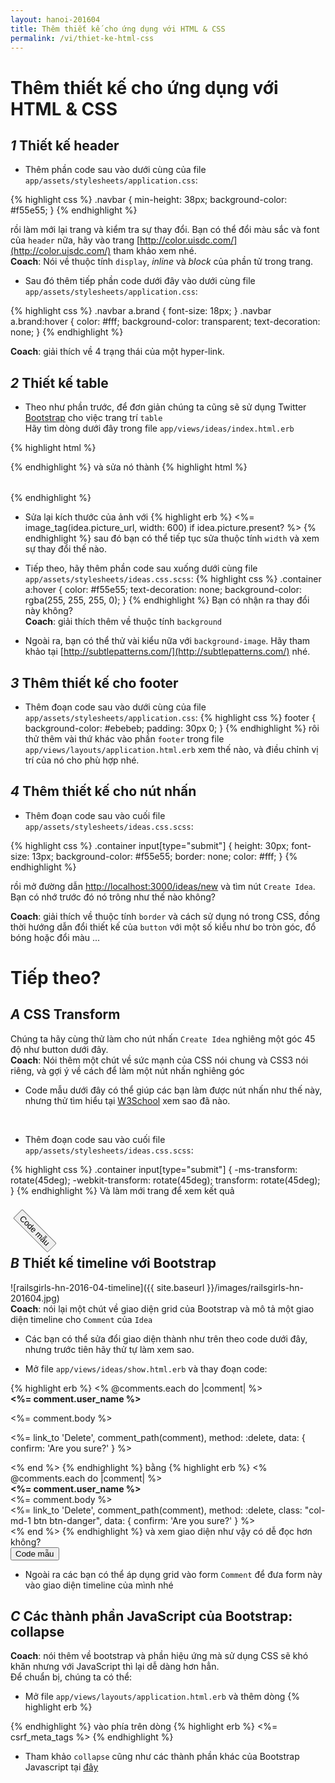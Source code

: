 ```yaml
---
layout: hanoi-201604
title: Thêm thiết kế cho ứng dụng với HTML & CSS
permalink: /vi/thiet-ke-html-css
---
```

# Thêm thiết kế cho ứng dụng với HTML & CSS

## *1* Thiết kế header

- Thêm phần code sau vào dưới cùng của file `app/assets/stylesheets/application.css`:

{% highlight css %}
.navbar {
  min-height: 38px;
  background-color: #f55e55;
}
{% endhighlight %}

rồi làm mới lại trang và kiểm tra sự thay đổi. Bạn có thể đổi màu sắc và font của `header` nữa, hãy vào trang [http://color.uisdc.com/](http://color.uisdc.com/) tham khảo xem nhé.  
**Coach**: Nói về thuộc tính `display`, _inline_ và _block_ của phần tử trong trang.

- Sau đó thêm tiếp phần code dưới đây vào dưới cùng file `app/assets/stylesheets/application.css`:

{% highlight css %}
.navbar a.brand { font-size: 18px; }
.navbar a.brand:hover {
  color: #fff;
  background-color: transparent;
  text-decoration: none;
}
{% endhighlight %}

**Coach**: giải thích về 4 trạng thái của một hyper-link.

## *2* Thiết kế table
- Theo như phần trước, để đơn giản chúng ta cũng sẽ sử dụng Twitter [Bootstrap](http://getbootstrap.com/) cho việc trang trí `table`  
Hãy tìm dòng dưới đây trong file `app/views/ideas/index.html.erb`

{% highlight html %}
<table>
{% endhighlight %}
và sửa nó thành
{% highlight html %}
<table class="table">
{% endhighlight %}

- Sửa lại kích thước của ảnh với
{% highlight erb %}
<%= image_tag(idea.picture_url, width: 600) if idea.picture.present? %>
{% endhighlight %}
sau đó bạn có thể tiếp tục sửa thuộc tính `width` và xem sự thay đổi thế nào.  

- Tiếp theo, hãy thêm phần code sau xuống dưới cùng file `app/assets/stylesheets/ideas.css.scss`:
{% highlight css %}
.container a:hover {
  color: #f55e55;
  text-decoration: none;
  background-color: rgba(255, 255, 255, 0);
}
{% endhighlight %}
Bạn có nhận ra thay đổi này không?  
**Coach**: giải thích thêm về thuộc tính `background`

- Ngoài ra, bạn có thể thử vài kiểu nữa với `background-image`. Hãy tham khảo tại [http://subtlepatterns.com/](http://subtlepatterns.com/) nhé.

## *3* Thêm thiết kế cho footer
- Thêm đoạn code sau vào dưới cùng của file `app/assets/stylesheets/application.css`:
{% highlight css %}
footer {
  background-color: #ebebeb;
  padding: 30px 0;
}
{% endhighlight %}
rôi thử thêm vài thứ khác vào phần `footer` trong file `app/views/layouts/application.html.erb` xem thế nào, và điều chỉnh vị trí của nó cho phù hợp nhé.

## *4* Thêm thiết kế cho nút nhấn
- Thêm đoạn code sau vào cuối file `app/assets/stylesheets/ideas.css.scss`:

{% highlight css %}
.container input[type="submit"] {
  height: 30px;
  font-size: 13px;
  background-color: #f55e55;
  border: none;
  color: #fff;
}
{% endhighlight %}

rồi mở đường dẫn [http://localhost:3000/ideas/new](http://localhost:3000/ideas/new) và tìm nút `Create Idea`. Bạn có nhớ trước đó nó trông như thế nào không?

**Coach**: giải thích về thuộc tính `border` và cách sử dụng nó trong CSS, đồng thời hướng dẫn đổi thiết kế của `button` với một số kiểu như bo tròn góc, đổ bóng hoặc đổi màu ...

# Tiếp theo?

## *A* CSS Transform

Chúng ta hãy cùng thử làm cho nút nhấn `Create Idea` nghiêng một góc 45 độ như button dưới đây.  
**Coach**: Nói thêm một chút về sức mạnh của CSS nói chung và CSS3 nói riêng, và gợi ý về cách để làm một nút nhấn nghiêng góc

- Code mẫu dưới đây có thể giúp các bạn làm được nút nhấn như thế này, nhưng thử tìm hiểu tại [W3School](http://www.w3schools.com/cssref/css3_pr_transform.asp) xem sao đã nào.  

<p>&nbsp;</p>
<div class="collapse" id="css-transform-example">
  <ul><li>Thêm đoạn code sau vào cuối file <code>app/assets/stylesheets/ideas.css.scss</code>:</li></ul>
  {% highlight css %}
  .container input[type="submit"] {
    -ms-transform: rotate(45deg);
    -webkit-transform: rotate(45deg);
    transform: rotate(45deg);
  }
  {% endhighlight %}
  Và làm mới trang để xem kết quả
  <p>&nbsp;</p>
</div>
<button class="btn btn-info" style="-ms-transform: rotate(45deg); -webkit-transform: rotate(45deg); transform: rotate(45deg);" type="button" data-toggle="collapse" data-target="#css-transform-example" aria-expanded="false" aria-controls="css-transform-example">
  Code mẫu
</button>

## *B* Thiết kế timeline với Bootstrap

![railsgirls-hn-2016-04-timeline]({{ site.baseurl }}/images/railsgirls-hn-201604.jpg)  
**Coach**: nói lại một chút về giao diện grid của Bootstrap và mô tả một giao diện timeline cho `Comment` của `Idea`  

- Các bạn có thể sửa đổi giao diện thành như trên theo code dưới đây, nhưng trước tiên hãy thử tự làm xem sao.  

<div class="collapse" id="timeline-example">
  <ul><li>Mở file <code>app/views/ideas/show.html.erb</code> và thay đoạn code:</li></ul>
  {% highlight erb %}
  <% @comments.each do |comment| %>
    <div>
      <strong><%= comment.user_name %></strong>
      <br />
      <p><%= comment.body %></p>
      <p><%= link_to 'Delete', comment_path(comment), method: :delete, data: { confirm: 'Are you sure?' } %></p>
    </div>
  <% end %>
  {% endhighlight %}
  bằng
  {% highlight erb %}
  <% @comments.each do |comment| %>
    <div class="row">
      <div class="col-md-3">
        <strong><%= comment.user_name %></strong>
      </div>
      <div class="col-md-8"><%= comment.body %></div>
      <%= link_to 'Delete', comment_path(comment), method: :delete, class: "col-md-1 btn btn-danger", data: { confirm: 'Are you sure?' } %>
    </div>
  <% end %>
  {% endhighlight %}
  và xem giao diện như vậy có dễ đọc hơn không?
</div>
<button class="btn btn-info" type="button" data-toggle="collapse" data-target="#timeline-example" aria-expanded="false" aria-controls="timeline-example">
  Code mẫu
</button>

- Ngoài ra các bạn có thể áp dụng grid vào form `Comment` để đưa form này vào giao diện timeline của mình nhé

## *C* Các thành phần JavaScript của Bootstrap: collapse 
 
**Coach**: nói thêm về bootstrap và phần hiệu ứng mà sử dụng CSS sẽ khó khăn nhưng với JavaScript thì lại dễ dàng hơn hẳn.  
Để chuẩn bị, chúng ta có thể:

- Mở file `app/views/layouts/application.html.erb` và thêm dòng
{% highlight erb %}
<script src="//maxcdn.bootstrapcdn.com/bootstrap/3.3.6/js/bootstrap.min.js" integrity="sha384-0mSbJDEHialfmuBBQP6A4Qrprq5OVfW37PRR3j5ELqxss1yVqOtnepnHVP9aJ7xS" crossorigin="anonymous"></script>
{% endhighlight %}
vào phía trên dòng
{% highlight erb %}
<%= csrf_meta_tags %>
{% endhighlight %}
- Tham khảo `collapse` cũng như các thành phần khác của Bootstrap Javascript tại [đây](http://getbootstrap.com/2.3.2/javascript.html#collapse)

